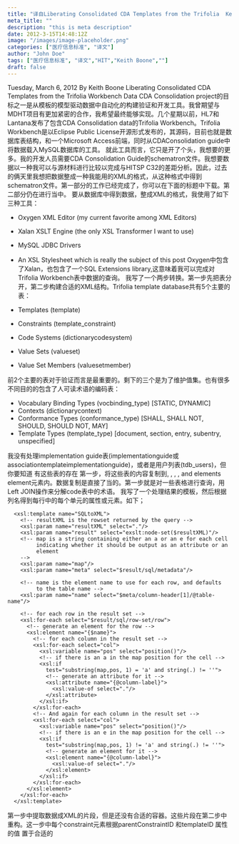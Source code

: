 ```yaml
---
title: "译自Liberating Consolidated CDA Templates from the Trifolia  Keith Boone"
meta_title: ""
description: "this is meta description"
date: 2012-3-15T14:48:12Z
image: "/images/image-placeholder.png"
categories: ["医疗信息标准", "译文"]
author: "John Doe"
tags: ["医疗信息标准", "译文","HIT","Keith Boone",""]
draft: false
---
```


Tuesday, March 6, 2012 By Keith Boone
Liberating Consolidated CDA Templates from the Trifolia Workbench Data
CDA Consolidation project的目标之一是从模板的模型驱动数据中自动化的构建验证和开发工具。我曾期望与MDHT项目有更加紧密的合作，我希望最终能够实现。几个星期以前，HL7和Lantana发布了包含CDA Consolidation data的Trifolia Workbench。Trifolia Workbench是以Eclipse Public License开源形式发布的，其源码，目前也就是数据库表结构，和一个Microsoft Access前端，同时从CDAConsolidation guide中将数据载入MySQL数据库的工具。 就此工具而言，它只是开了个头，我想要的更多。我的开发人员需要CDA Consolidation Guide的schematron文件。我想要数据以一种我可以与源材料进行比较以完成与HITSP C32的差距分析。因此，过去的俩天里我想把数据整成一种我能用的XML的格式，从这种格式中得到schematron文件。第一部分的工作已经完成了，你可以在下面的标题中下载。第二部分仍在进行当中。
要从数据库中得到数据，整成XML的格式，我使用了如下三种工具：
* Oxygen XML Editor (my current favorite among XML Editors)
* Xalan XSLT Engine (the only XSL Transformer I want to use)
* MySQL JDBC Drivers
* An XSL Stylesheet which is really the subject of this post
 Oxygen中包含了Xalan，也包含了一个SQL Extensions library,这意味着我可以完成对Trifolia Workbench表中数据的查询。
我写了一个两步转换。第一步先把表分开，第二步构建合适的XML结构。Trifolia template database共有5个主要的表：

* Templates (template)
* Constraints (template_constraint)
* Code Systems (dictionarycodesystem)
* Value Sets (valueset)
* Value Set Members (valuesetmember)

前2个主要的表对于验证而言是最重要的。剩下的三个是为了维护值集。也有很多不同目的的包含了人可读术语的编码表：

* Vocabulary Binding Types (vocbinding_type) [STATIC, DYNAMIC]
* Contexts (dictionarycontext)
* Conformance Types (conformance_type) [SHALL, SHALL NOT, SHOULD, SHOULD NOT, MAY]
* Template Types (template_type) [document, section, entry, subentry, unspecified]

我没有处理implementation guide表(implementationguide或associationtemplateimplementationguide)，或者是用户列表(tdb_users)，但你要知道 有这些表的存在
第一步，将这些表的内容复制到<templates>, <constraints>, <codeSystems>, <valueSets>, and <members> elements  <tdb> element元素内。数据复制是直接了当的。第一步就是对一些表格进行查询，用Left JOIN操作来分解code表中的术语。
我写了一个处理结果的模板，然后根据列名得到每行中的每个单元的属性或元素。如下；
```
  <xsl:template name="SQLtoXML">
    <!-- resultXML is the rowset returned by the query -->
    <xsl:param name="resultXML" select="."/>
    <xsl:param name="result" select="exslt:node-set($resultXML)"/>
    <!-- map is a string containing either an a or an e for each cell
         indicating whether it should be output as an attribute or an
         element
    -->
    <xsl:param name="map"/>
    <xsl:param name="meta" select="$result/sql/metadata"/>

    <!-- name is the element name to use for each row, and defaults
         to the table name -->
    <xsl:param name="name" select="$meta/column-header[1]/@table-name"/>

    <!-- for each row in the result set -->
    <xsl:for-each select="$result/sql/row-set/row">
      <!-- generate an element for the row -->
      <xsl:element name="{$name}">
        <!-- for each column in the result set -->
        <xsl:for-each select="col">
          <xsl:variable name="pos" select="position()"/>
          <!-- if there is an a in the map position for the cell -->
          <xsl:if
            test="substring(map,pos, 1) = 'a' and string(.) != ''">
            <!-- generate an attribute for it -->
            <xsl:attribute name="{@column-label}">
              <xsl:value-of select="."/>
            </xsl:attribute>
          </xsl:if>
        </xsl:for-each>
        <!-- And again for each column in the result set -->
        <xsl:for-each select="col">
          <xsl:variable name="pos" select="position()"/>
          <!-- if there is an e in the map position for the cell -->
          <xsl:if
            test="substring(map,pos, 1) != 'a' and string(.) != ''">
            <!-- generate an element for it -->
            <xsl:element name="{@column-label}">
              <xsl:value-of select="."/>
            </xsl:element>
          </xsl:if>
        </xsl:for-each>
      </xsl:element>
    </xsl:for-each>
  </xsl:template>
```  
第一步中提取数据成XML的片段，但是还没有合适的容器。这些片段在第二步中重构。这一步中每个constraint元素根据parentConstraintID 和templateID 属性的值 置于合适的 <template> or <constraint>，每个 <member>根据它的valueSetOID 属性值插入到合适的 <valueSet>元素中。

下载
你可以从google code中下载得到Stylesheet文件，它能够将 Trifolia Workbench database中的数据提取成XML格式。这种格式的文档 后面我会写。
指导
1.安装Trifolia Database 需要MySQL Community Edition)
注意：如果已经安装了MySQL 请在运行源码前执行命令 set charset latin1
2.安装JDBC Driver for MySQL.将jar文件复制到合适的lib文件夹下。
3.修改stylesheet顶端的 <xsl:param>元素 插入你的用户名和密码。
4.运行stylesheet。它会输出一个包含模板数据库内容的文件。
问题
有任何问题可以留言
备注
stylesheet修正了Trifolia Workbench数据的很多问题。workbench中数据的语境并没有限制namespace，因此你不能直接在stylesheets or Schematron中使用。
同时，请注意template_constraint中valueSetOID是直接实际的ID 而不是它的OID。
